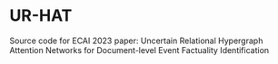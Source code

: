 # UR-HAT
Source code for ECAI 2023 paper: Uncertain Relational Hypergraph Attention Networks for Document-level Event Factuality Identification 
